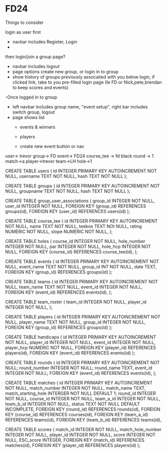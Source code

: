 # FD24

Things to consider

login as user first
- navbar includes Register, Login
-   

then login/join a group page?
-   navbar includes logout
- page options create new group, or login in to group
-   show history of groups previously assocaited with you below login, if clicked link, take to you pre-filled login page
    (Ie FD or Nick,pete,brendan to keep scores and events)

-Once logged in to group
-   left navbar includes group name, "event setup", right bar includes switch group, logout 
-   page shows list
    - events & winners
    - players 

    - create new event button or nav 



user-> trevor
group-> FD
event-> FD24
course_tee -> fd black
round -> 1
match->a
player->trevor
team->LH
hole->1



CREATE TABLE users (
    id INTEGER PRIMARY KEY AUTOINCREMENT NOT NULL,
    username TEXT NOT NULL,
    hash TEXT NOT NULL
);

CREATE TABLE groups (
    id INTEGER PRIMARY KEY AUTOINCREMENT NOT NULL,
    groupname TEXT NOT NULL,
    hash TEXT NOT NULL
);

CREATE TABLE group_user_associations (
    group_id INTEGER NOT NULL,
    user_id INTEGER NOT NULL,
    FOREIGN KEY (group_id) REFERENCES groups(id),
    FOREIGN KEY (user_id) REFERENCES users(id)
);

CREATE TABLE course_tee (
    id INTEGER PRIMARY KEY AUTOINCREMENT NOT NULL,
    name TEXT NOT NULL,
    teebox TEXT NOt NULL,
    rating NUMERIC NOT NULL,
    slope NUMERIC NOT NULL,
);

CREATE TABLE holes (
    course_id INTEGER NOT NULL,
    hole_number INTEGER NOT NULL,
    par INTEGER NOT NULL,
    hole_hcp INTEGER NOT NULL,
    FOREIGN KEY (course_id) REFERENCES course_tee(id),
);

CREATE TABLE events (
    id INTEGER PRIMARY KEY AUTOINCREMENT NOT NULL,
    event_name TEXT NOT NULL,
    group_id INT NOT NULL,
    date TEXT,
    FOREIGN KEY (group_id) REFERENCES groups(id)
);

CREATE TABLE teams (
    id INTEGER PRIMARY KEY AUTOINCREMENT NOT NULL,
    team_name TEXT NOT NULL,
    event_id INTEGER NOT NULL,
    FOREIGN KEY (event_id) REFERENCES events(id),
);

CREATE TABLE team_roster (
    team_id INTEGER NOT NULL,
    player_id INTEGER NOT NULL,
);

CREATE TABLE players (
    id INTEGER PRIMARY KEY AUTOINCREMENT NOT NULL,
    player_name TEXT NOT NULL,
    group_id INTEGER NOT NULL,
    FOREIGN KEY (group_id) REFERENCES groups(id)
);

CREATE TABLE handicaps (
    id INTEGER PRIMARY KEY AUTOINCREMENT NOT NULL,
    player_id INTEGER NOT NULL,
    event_id INTEGER NOT NULL,
    player_hcp NUMERIC NOT NULL,
    FOREIGN KEY (player_id) REFERENCES players(id),
    FOREIGN KEY (event_id) REFERENCES events(id)
);

CREATE TABLE rounds (
    id INTEGER PRIMARY KEY AUTOINCREMENT NOT NULL;
    round_number INTEGER NOT NULL;
    round_name TEXT,
    event_id INTEGER NOT NULL;
    FOREIGN KEY (event_id) REFERENCES events(id),
);

CREATE TABLE matches (
    id INTEGER PRIMARY KEY AUTOINCREMENT NOT NULL,
    match_number INTEGER NOT NULL,
    match_name TEXT,
    match_starting_hole INTERGER NOT NULL DEFAULT 1;
    round_id INTEGER NOT NULL,
    course_id INTEGER NOT NULL,
    team_a_id INTEGER NOT NULL,
    team_b_id INTEGER NOT NULL,
    status TEXT NOT NULL DEFAULT INCOMPLETE,
    FOREIGN KEY (round_id) REFERENCES rounds(id),
    FOREIGN KEY (course_id) REFERENCES courses(id),
    FOREIGN KEY (team_a_id) REFERENCES teams(id),
    FOREIGN KEY (team_b_id) REFERENCES teams(id),

CREATE TABLE scores (
    match_id INTEGER NOT NULL,
    match_hole_number INTEGER NOT NULL,
    player_id INTEGER NOT NULL,
    score INTEGER NOT NULL,
    ESC_score INTEGER,
    FOREIGN KEY (match_id) REFERENCES matches(id),
    FOREIGN KEY (player_id) REFERENCES players(id)
);


